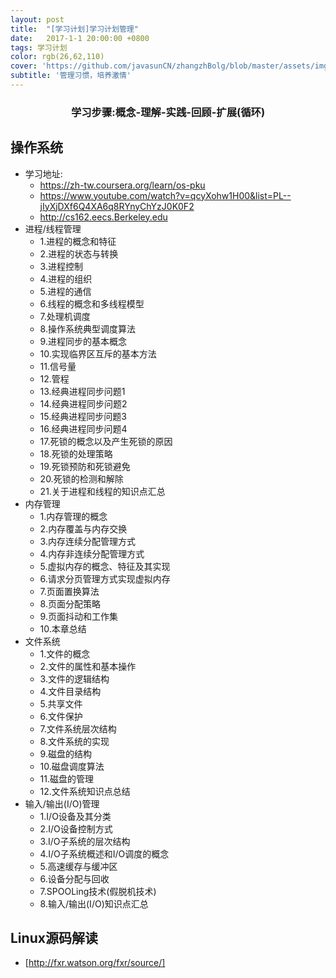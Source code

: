```yaml
---
layout: post
title:  "[学习计划]学习计划管理"
date:   2017-1-1 20:00:00 +0800
tags: 学习计划
color: rgb(26,62,110)
cover: 'https://github.com/javasunCN/zhangzhBolg/blob/master/assets/img/spring/spring.jpg?raw=true'
subtitle: '管理习惯，培养激情'
---
```


<center><b><h3>学习步骤:概念-理解-实践-回顾-扩展(循环)</h3></b></center>

## **操作系统**
- 学习地址:
    - https://zh-tw.coursera.org/learn/os-pku
    - https://www.youtube.com/watch?v=qcyXohw1H00&list=PL--jIyXjDXf6Q4XA6q8RYnyChYzJ0K0F2
    - http://cs162.eecs.Berkeley.edu
- 进程/线程管理
    - 1.进程的概念和特征
    - 2.进程的状态与转换
    - 3.进程控制
    - 4.进程的组织
    - 5.进程的通信
    - 6.线程的概念和多线程模型
    - 7.处理机调度
    - 8.操作系统典型调度算法
    - 9.进程同步的基本概念
    - 10.实现临界区互斥的基本方法
    - 11.信号量
    - 12.管程
    - 13.经典进程同步问题1
    - 14.经典进程同步问题2
    - 15.经典进程同步问题3
    - 16.经典进程同步问题4
    - 17.死锁的概念以及产生死锁的原因
    - 18.死锁的处理策略
    - 19.死锁预防和死锁避免
    - 20.死锁的检测和解除
    - 21.关于进程和线程的知识点汇总
- 内存管理
    - 1.内存管理的概念
    - 2.内存覆盖与内存交换
    - 3.内存连续分配管理方式
    - 4.内存非连续分配管理方式
    - 5.虚拟内存的概念、特征及其实现
    - 6.请求分页管理方式实现虚拟内存
    - 7.页面置换算法
    - 8.页面分配策略
    - 9.页面抖动和工作集
    - 10.本章总结
- 文件系统
    - 1.文件的概念
    - 2.文件的属性和基本操作
    - 3.文件的逻辑结构
    - 4.文件目录结构
    - 5.共享文件
    - 6.文件保护
    - 7.文件系统层次结构
    - 8.文件系统的实现
    - 9.磁盘的结构
    - 10.磁盘调度算法
    - 11.磁盘的管理
    - 12.文件系统知识点总结
- 输入/输出(I/O)管理
    - 1.I/O设备及其分类
    - 2.I/O设备控制方式
    - 3.I/O子系统的层次结构
    - 4.I/O子系统概述和I/O调度的概念
    - 5.高速缓存与缓冲区
    - 6.设备分配与回收
    - 7.SPOOLing技术(假脱机技术)
    - 8.输入/输出(I/O)知识点汇总



## **Linux源码解读**
- [http://fxr.watson.org/fxr/source/]






